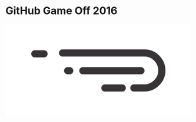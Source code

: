# GitHub Game Off 2016

![Game](https://raw.githubusercontent.com/beeworking/game-off-2016/master/assets/images/logo.png)
